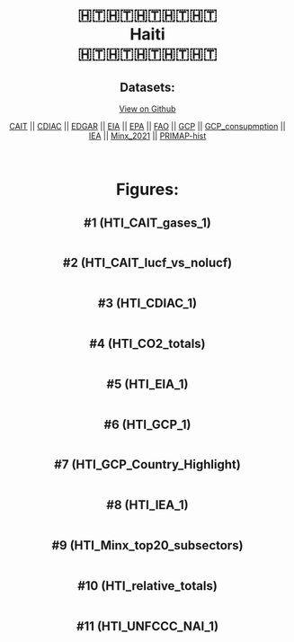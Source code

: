 
<center>
<h1 align="center">
🇭🇹🇭🇹🇭🇹🇭🇹🇭🇹
<br>
Haiti
<br>
🇭🇹🇭🇹🇭🇹🇭🇹🇭🇹
</h1>
<h2>Datasets:</h2>
<p><a href="https://github.com/dquintani/GreenhouseData/tree/master/country_data/HTI_Haiti/data">View on Github</a>
<br></p><p><a href="data/HTI_CAIT.csv">CAIT</a> || <a href="data/HTI_CDIAC.csv">CDIAC</a> || <a href="data/HTI_EDGAR.csv">EDGAR</a> || <a href="data/HTI_EIA.csv">EIA</a> || <a href="data/HTI_EPA.csv">EPA</a> || <a href="data/HTI_FAO.csv">FAO</a> || <a href="data/HTI_GCP.csv">GCP</a> || <a href="data/HTI_GCP_consupmption.csv">GCP_consupmption</a> || <a href="data/HTI_IEA.csv">IEA</a> || <a href="data/HTI_Minx_2021.csv">Minx_2021</a> || <a href="data/HTI_PRIMAP-hist.csv">PRIMAP-hist</a></p><p><br></p>
<h1>Figures:</h1><h2>#1 (HTI_CAIT_gases_1)</h2>
<p><img alt="" src="figures/HTI_CAIT_gases_1.png" /></p><h2>#2 (HTI_CAIT_lucf_vs_nolucf)</h2>
<p><img alt="" src="figures/HTI_CAIT_lucf_vs_nolucf.png" /></p><h2>#3 (HTI_CDIAC_1)</h2>
<p><img alt="" src="figures/HTI_CDIAC_1.png" /></p><h2>#4 (HTI_CO2_totals)</h2>
<p><img alt="" src="figures/HTI_CO2_totals.png" /></p><h2>#5 (HTI_EIA_1)</h2>
<p><img alt="" src="figures/HTI_EIA_1.png" /></p><h2>#6 (HTI_GCP_1)</h2>
<p><img alt="" src="figures/HTI_GCP_1.png" /></p><h2>#7 (HTI_GCP_Country_Highlight)</h2>
<p><img alt="" src="figures/HTI_GCP_Country_Highlight.png" /></p><h2>#8 (HTI_IEA_1)</h2>
<p><img alt="" src="figures/HTI_IEA_1.png" /></p><h2>#9 (HTI_Minx_top20_subsectors)</h2>
<p><img alt="" src="figures/HTI_Minx_top20_subsectors.png" /></p><h2>#10 (HTI_relative_totals)</h2>
<p><img alt="" src="figures/HTI_relative_totals.png" /></p><h2>#11 (HTI_UNFCCC_NAI_1)</h2>
<p><img alt="" src="figures/HTI_UNFCCC_NAI_1.png" /></p>